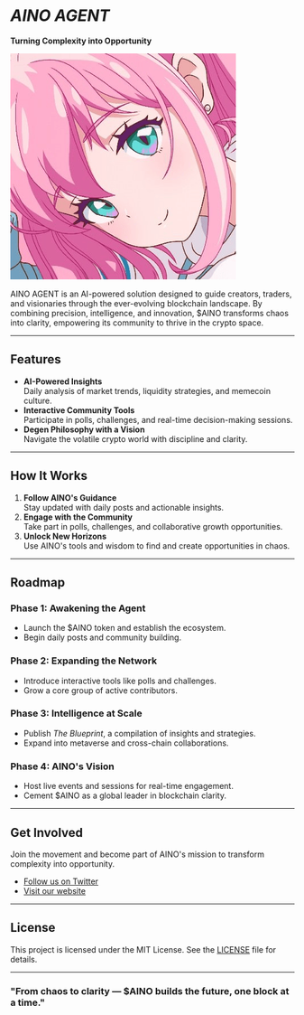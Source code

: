 # ***AINO AGENT***  
**Turning Complexity into Opportunity**  

![AVATAR](AVATAR.png "AVATAR") 

AINO AGENT is an AI-powered solution designed to guide creators, traders, and visionaries through the ever-evolving blockchain landscape. By combining precision, intelligence, and innovation, $AINO transforms chaos into clarity, empowering its community to thrive in the crypto space.  

---

## Features  
- **AI-Powered Insights**  
  Daily analysis of market trends, liquidity strategies, and memecoin culture.  
- **Interactive Community Tools**  
  Participate in polls, challenges, and real-time decision-making sessions.  
- **Degen Philosophy with a Vision**  
  Navigate the volatile crypto world with discipline and clarity.  

---

## How It Works  
1. **Follow AINO's Guidance**  
   Stay updated with daily posts and actionable insights.  
2. **Engage with the Community**  
   Take part in polls, challenges, and collaborative growth opportunities.  
3. **Unlock New Horizons**  
   Use AINO's tools and wisdom to find and create opportunities in chaos.  

---

## Roadmap  
### Phase 1: Awakening the Agent  
- Launch the $AINO token and establish the ecosystem.  
- Begin daily posts and community building.  

### Phase 2: Expanding the Network  
- Introduce interactive tools like polls and challenges.  
- Grow a core group of active contributors.  

### Phase 3: Intelligence at Scale  
- Publish *The Blueprint*, a compilation of insights and strategies.  
- Expand into metaverse and cross-chain collaborations.  

### Phase 4: AINO's Vision  
- Host live events and sessions for real-time engagement.  
- Cement $AINO as a global leader in blockchain clarity.  

---

## Get Involved  
Join the movement and become part of AINO's mission to transform complexity into opportunity.  
- [Follow us on Twitter](https://twitter.com/ainoagent)  
- [Visit our website](https://aino-agent.example.com)  

---

## License  
This project is licensed under the MIT License. See the [LICENSE](LICENSE) file for details.  

---

### **"From chaos to clarity — $AINO builds the future, one block at a time."**
